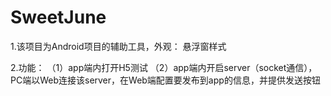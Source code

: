 # SweetJune

1.该项目为Android项目的辅助工具，外观：
悬浮窗样式

2.功能：
（1）app端内打开H5测试
（2）app端内开启server（socket通信），PC端以Web连接该server，在Web端配置要发布到app的信息，并提供发送按钮
